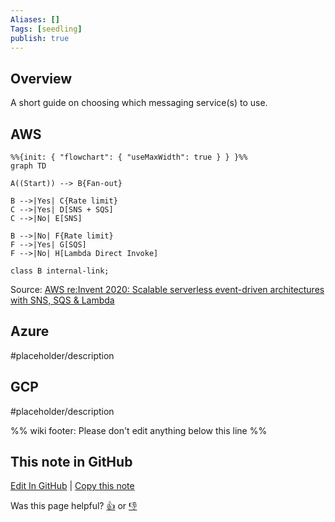 ```yaml
---
Aliases: []
Tags: [seedling]
publish: true
---
```


## Overview

A short guide on choosing which messaging service(s) to use.

## AWS

```mermaid
%%{init: { "flowchart": { "useMaxWidth": true } } }%%
graph TD

A((Start)) --> B{Fan-out}

B -->|Yes| C{Rate limit}
C -->|Yes| D[SNS + SQS]
C -->|No| E[SNS]

B -->|No| F{Rate limit}
F -->|Yes| G[SQS]
F -->|No| H[Lambda Direct Invoke]

class B internal-link;
```

Source: [AWS re:Invent 2020: Scalable serverless event-driven architectures with SNS, SQS & Lambda](https://www.youtube.com/watch?v=8zysQqxgj0I&t=1887s)

## Azure

#placeholder/description 

## GCP

#placeholder/description 

%% wiki footer: Please don't edit anything below this line %%

## This note in GitHub

<span class="git-footer">[Edit In GitHub](https://github.dev/data-engineering-community/data-engineering-wiki/blob/main/Guides/Choosing%20your%20optimal%20messaging%20service.md "git-hub-edit-note") | [Copy this note](https://raw.githubusercontent.com/data-engineering-community/data-engineering-wiki/main/Guides/Choosing%20your%20optimal%20messaging%20service.md "git-hub-copy-note")</span>

<span class="git-footer">Was this page helpful?
[👍](https://tally.so/r/mOaxjk?rating=Yes&url=https://dataengineering.wiki/Guides/Choosing%20your%20optimal%20messaging%20service) or [👎](https://tally.so/r/mOaxjk?rating=No&url=https://dataengineering.wiki/Guides/Choosing%20your%20optimal%20messaging%20service)</span>
